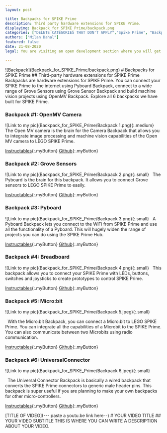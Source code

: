 ```yaml
---
layout: post

title: Backpacks for SPIKE Prime
description: Third party hardware extensions for SPIKE Prime.
displayimg: Backpack_for_SPIKE_Prime/backpack.png
categories: ["DELETE CATEGORIES THAT DON'T APPLY","Spike Prime", "Backpack", "LEGO", "Tech"]
authors: ["Milan Dahal"]
featured: false
date: 21-08-2020
legal: You are visiting an open development section where you will get access to so-called “developer software”, which offers documentation on different ways to operate the LEGO® Education SPIKE™ Prime Hub and technology. Whatever use you make of the developer software, bear in mind that the results are not experiences that the LEGO Group endorses, is with or will be liable for. No rights in or to trademarks of the LEGO Group are implied or given, and you may not apply to or register any protection anywhere in the world for intellectual property or industrial rights or similar in respect of any developer software, derivative or other result achieved through its use. The developer software is made available “as is” and, to the extent possible, no warranties or representations are implied or given in relation to it by the LEGO Group. It’s your responsibility to ensure all uses that you make and enable others to make comply with all applicable laws and best practices. By accessing the developer software, you acknowledge that the terms and conditions set out above and in LEGO Education’s terms of use for SPIKE Prime apply

---
```



<!--IMAGE_TEXT_OVERLAY creates a image with a text box over it--------------------->
<div class="image_text_overlay" markdown="1">
![Backpack](Backpack_for_SPIKE_Prime/backpack.png)
# Backpacks for SPIKE Prime
## Third-party hardware extensions for SPIKE Prime
Backpacks are hardware extensions for SPIKE Prime. You can connect your SPIKE Prime to the internet using Pyboard Backpack, connect to a wide range of Grove Sensors using Grove Sensor Backpack and build machine vision projects using OpenMV Backpack. Explore all 6 backpacks we have built for SPIKE Prime.  
</div>

<!--document creates a grid of documentss--------------------->
<div class="free_write" markdown="1">



### Backpack #1: OpenMV Camera
![Link to my pic](Backpack_for_SPIKE_Prime/Backpack 1.png){:.medium}
&nbsp;
The Open MV camera is the brain for the Camera Backpack that allows you to integrate image processing and machine vision capabilities of the Open MV camera to LEGO SPIKE Prime.

[Instructables](https://www.instructables.com/id/Backpack-1-OpenMV-Camera/){:.myButton}
[Github](https://github.com/ceeoinnovations/SPIKEPrimeBackpacks/tree/master/examples){:.myButton}



### Backpack #2: Grove Sensors
![Link to my pic](Backpack_for_SPIKE_Prime/Backpack 2.png){:.small}
&nbsp;
The Pyboard is the brain for this backpack. It allows you to connect Grove sensors to LEGO SPIKE Prime to easily.


[Instructables](https://www.instructables.com/id/Backpack-2-Grove-Sensors/){:.myButton}
[Github](https://github.com/ceeoinnovations/SPIKEPrimeBackpacks/tree/master/examples){:.myButton}


### Backpack #3: Pyboard
![Link to my pic](Backpack_for_SPIKE_Prime/Backpack 3.png){:.small}
&nbsp;
A Pyboard Backpack lets you connect to the WiFi from SPIKE Prime and use all the functionality of a Pyboard. This will hugely widen the range of projects you can do using the SPIKE Prime Hub.

[Instructables](https://www.instructables.com/id/Backpack-3-PyBoard/){:.myButton}
[Github](https://github.com/ceeoinnovations/SPIKEPrimeBackpacks/tree/master/examples){:.myButton}


### Backpack #4: Breadboard
![Link to my pic](Backpack_for_SPIKE_Prime/Backpack 4.png){:.small}
&nbsp;
This backpack allows you to connect your SPIKE Prime with LEDs, buttons, switches and joysticks to create prototypes to control SPIKE Prime.

[Instructables](https://www.instructables.com/id/Backpack-4-Breadboard/){:.myButton}
[Github](https://github.com/ceeoinnovations/SPIKEPrimeBackpacks/tree/master/examples){:.myButton}



### Backpack #5: Micro:bit
![Link to my pic](Backpack_for_SPIKE_Prime/Backpack 5.jpeg){:.small}

&nbsp;
With the Micro:bit Backpack, you can connect a Micro:bit to LEGO SPIKE Prime. You can integrate all the capabilities of a Microbit to the SPIKE Prime. You can also communicate between two Microbits using radio communication.

[Instructables](https://www.instructables.com/id/Backpack-5-Microbit){:.myButton}
[Github](https://github.com/ceeoinnovations/SPIKEPrimeBackpacks/tree/master/examples){:.myButton}

### Backpack #6: UniversalConnector
![Link to my pic](Backpack_for_SPIKE_Prime/Backpack 6.jpeg){:.small}

&nbsp;
The Universal Connector Backpack is basically a wired backpack that converts the SPIKE Prime connectors to generic male header pins. This backpack is super useful if you are planning to make your own backpacks for other micro-controllers.

[Instructables](https://www.instructables.com/id/Backpack-6-Universal-Connector/){:.myButton}
[Github](https://github.com/ceeoinnovations/SPIKEPrimeBackpacks/tree/master/examples){:.myButton}


</div>

<!--VIDEO_TEXT_OVERLAY creates a video with a text box over it--------------------->
<div class="video_text_overlay" markdown="1">
[TITLE OF VIDEO](--- paste a youtu.be link here--)
# YOUR VIDEO TITLE
## YOUR VIDEO SUBTITLE
THIS IS WHERE YOU CAN WRITE A DESCRIPTION ABOUT YOUR VIDEO.
